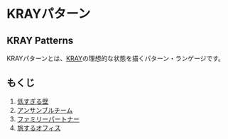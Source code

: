 KRAYパターン
=============

KRAY Patterns
-------------

KRAYパターンとは、[KRAY](http://kray.jp)の理想的な状態を描くパターン・ランゲージです。

もくじ
------

1. [低すぎる壁](patterns/low_barriers.md)
3. [アンサンブルチーム](patterns/ensemble_team.md)
4. [ファミリーパートナー](patterns/family_partner.md)
7. [旅するオフィス](patterns/traveling_office.md)

<!-- 2. [バランスサイクル](patterns/balance_cycle.md) -->
<!-- 5. [アグレッシブ導入](patterns/aggressive_adoption.md) -->
<!-- 6. [トレーニングオフィス](patterns/training_office.md) -->
